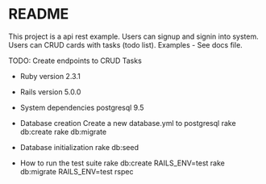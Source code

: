 # README
  This project is a api rest example.
  Users can signup and signin into system.
  Users can CRUD cards with tasks (todo list).
  Examples - See docs file.

  TODO: Create endpoints to CRUD Tasks

* Ruby version
  2.3.1

* Rails version
  5.0.0

* System dependencies
  postgresql 9.5

* Database creation
  Create a new database.yml to postgresql
  rake db:create
  rake db:migrate

* Database initialization
  rake db:seed

* How to run the test suite
  rake db:create RAILS_ENV=test
  rake db:migrate RAILS_ENV=test
  rspec
